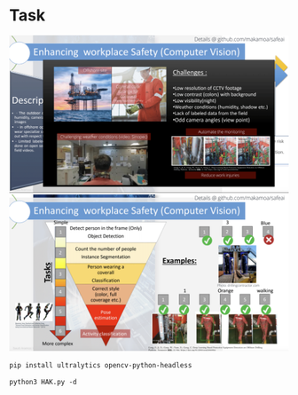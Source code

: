 # Task

<img src="assets/1.png" alt="" width="1000"/>

<img src="assets/2.png" alt="" width="1000"/>

```
pip install ultralytics opencv-python-headless
```


```
python3 HAK.py -d
```
